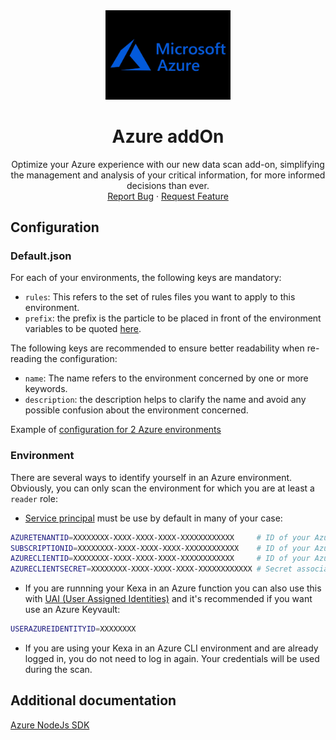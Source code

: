 <div align="center">
    <a href="https://www.kexa.io/addOn/azure">
        <img src="../../images/azure-logo.png" alt="Logo" width="200">
    </a>

# Azure addOn

  <p align="center">
    Optimize your Azure experience with our new data scan add-on, simplifying the management and analysis of your critical information, for more informed decisions than ever.
    <br />
    <a href="https://github.com/4urcloud/Kexa/issues">Report Bug</a>
    ·
    <a href="https://github.com/4urcloud/Kexa/issues">Request Feature</a>
  </p>
</div>

## Configuration

### Default.json

For each of your environments, the following keys are mandatory:

- `rules`: This refers to the set of rules files you want to apply to this environment.
- `prefix`: the prefix is the particle to be placed in front of the environment variables to be quoted [here](#environment).

The following keys are recommended to ensure better readability when re-reading the configuration:

- `name`: The name refers to the environment concerned by one or more keywords.
- `description`: the description helps to clarify the name and avoid any possible confusion about the environment concerned.

Example of [configuration for 2 Azure environments](../../config/demo/azure.default.json)

### Environment

There are several ways to identify yourself in an Azure environment. Obviously, you can only scan the environment for which you are at least a `reader` role:

- [Service principal](https://learn.microsoft.com/en-us/azure/active-directory/develop/howto-create-service-principal-portal) must be use by default in many of your case:

```bash
AZURETENANTID=XXXXXXXX-XXXX-XXXX-XXXX-XXXXXXXXXXXX     # ID of your Azure Tenant
SUBSCRIPTIONID=XXXXXXXX-XXXX-XXXX-XXXX-XXXXXXXXXXXX    # ID of your Azure subscription
AZURECLIENTID=XXXXXXXX-XXXX-XXXX-XXXX-XXXXXXXXXXXX     # ID of your Azure AD application
AZURECLIENTSECRET=XXXXXXXX-XXXX-XXXX-XXXX-XXXXXXXXXXXX # Secret associated to the Client ID
```

- If you are runnning your Kexa in an Azure function you can also use this with [UAI (User Assigned Identities)](https://learn.microsoft.com/en-us/azure/active-directory/workload-identities/workload-identity-federation-create-trust-user-assigned-managed-identity) and it's recommended if you want use an Azure Keyvault:

```bash
USERAZUREIDENTITYID=XXXXXXXX
```

- If you are using your Kexa in an Azure CLI environment and are already logged in, you do not need to log in again. Your credentials will be used during the scan.

## Additional documentation

[Azure NodeJs SDK](https://github.com/Azure/azure-sdk-for-js/tree/main)

